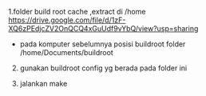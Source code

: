 
1.folder build root cache ,extract di  /home
https://drive.google.com/file/d/1zF-XQ6zPEdjcZV2OnQCQ4xGuUdf9vYbQ/view?usp=sharing

- pada komputer sebelumnya posisi buildroot folder
/home/Documents/buildroot

2. gunakan buildroot config yg berada pada folder ini

3. jalankan make